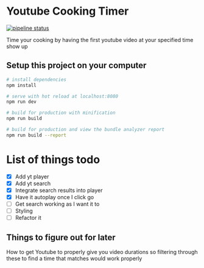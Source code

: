 # Youtube Cooking Timer

[![pipeline status](https://gitlab.com/arieh/youtube-cooking-timer/badges/master/pipeline.svg)](https://github.com/gideonb234/youtube-cooking-timer/commits/master)

Time your cooking by having the first youtube video at your specified time show up

## Setup this project on your computer

```bash
# install dependencies
npm install

# serve with hot reload at localhost:8080
npm run dev

# build for production with minification
npm run build

# build for production and view the bundle analyzer report
npm run build --report
```

# List of things todo
- [x] Add yt player 
- [x] Add yt search 
- [x] Integrate search results into player
- [x] Have it autoplay once I click go  
- [ ] Get search working as I want it to 
- [ ] Styling
- [ ] Refactor it

## Things to figure out for later
How to get Youtube to properly give you video durations so filtering through these to find a time that matches would work properly